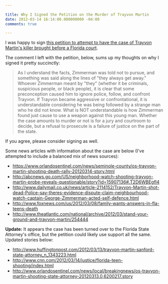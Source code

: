 ```yaml
---
 
title: Why I Signed the Petition on the Murder of Trayvon Martin
date: 2012-03-14 16:14:00.000000000 -04:00
comments: true

---
```

I was happy to sign [this petition to attempt to have the case of Trayvon Martin's killer brought before a Florida court][Petition Link].

The comment I left with the petition, below, sums up my thoughts on why I signed it pretty succinctly:

>As I understand the facts, Zimmerman was told not to pursue, and something was said along the lines of "they always get away." Whoever Zimmerman meant by "they" (whether it be criminals, suspicious people, or black people), it is clear that some preconception caused him to ignore police, follow, and confront Trayvon. If Trayvon became aggressive or confrontational, it is understandable considering he was being followed by a strange man who he did not know. What is NOT understandable is how Zimmerman found just cause to use a weapon against this young man. Whether the case amounts to murder or not is for a jury and courtroom to decide, but a refusal to prosecute is a failure of justice on the part of the state.

If you agree, please consider signing as well.

Some news articles with information about the case are below (I've attempted to include a balanced mix of news sources):

* <https://www.orlandosentinel.com/news/seminole-county/os-trayvon-martin-shooting-death-rally-20120314-story.html>
* <http://abcnews.go.com/US/neighborhood-watch-shooting-trayvon-martin-probe-reveals-questionable/story?id=15907136#.T2D6WBEgfl4> 
* <http://www.dailymail.co.uk/news/article-2114152/Trayvon-Martin-shot-dead-Police-say-theres-evidence-dispute-claim-neighbourhood-watch-captain-George-Zimmerman-acted-self-defence.html>
* <http://www.foxnews.com/us/2012/03/08/family-wants-answers-in-fla-teens-death> 
* <http://www.theatlantic.com/national/archive/2012/03/stand-your-ground-and-trayvon-martin/254444> 

**Update:** It appears the case has been turned over to the Florida State Attorney's office, but the petition could likely use support all the same. Updated stories below:

* <http://www.huffingtonpost.com/2012/03/13/trayvon-martin-sanford-state-attorney_n_1343223.html> 
* <http://www.cnn.com/2012/03/14/justice/florida-teen-shooting/index.html> 
* <http://www.orlandosentinel.com/news/local/breakingnews/os-trayvon-martin-shooting-state-attorney-20120313,0,6200217.story> 

[Petition Link]: http://www.change.org/petitions/prosecute-the-killer-of-17-year-old-trayvon-martin?utm_campaign=rjisaZqTpX&amp;utm_medium=email&amp;utm_source=action_alert